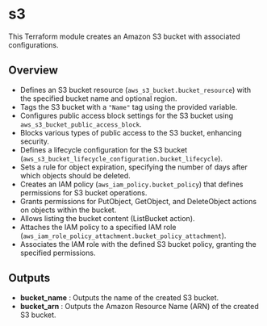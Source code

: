 # s3

This Terraform module creates an Amazon S3 bucket with associated configurations.

## Overview

- Defines an S3 bucket resource (`aws_s3_bucket.bucket_resource`) with the specified bucket name and optional region.
- Tags the S3 bucket with a `"Name"` tag using the provided variable.
- Configures public access block settings for the S3 bucket using `aws_s3_bucket_public_access_block`.
- Blocks various types of public access to the S3 bucket, enhancing security.
- Defines a lifecycle configuration for the S3 bucket (`aws_s3_bucket_lifecycle_configuration.bucket_lifecycle`).
- Sets a rule for object expiration, specifying the number of days after which objects should be deleted.
- Creates an IAM policy (`aws_iam_policy.bucket_policy`) that defines permissions for S3 bucket operations.
- Grants permissions for PutObject, GetObject, and DeleteObject actions on objects within the bucket.
- Allows listing the bucket content (ListBucket action).
- Attaches the IAM policy to a specified IAM role (`aws_iam_role_policy_attachment.bucket_policy_attachment`).
- Associates the IAM role with the defined S3 bucket policy, granting the specified permissions.

## Outputs

- **bucket_name** : Outputs the name of the created S3 bucket.
- **bucket_arn** : Outputs the Amazon Resource Name (ARN) of the created S3 bucket.